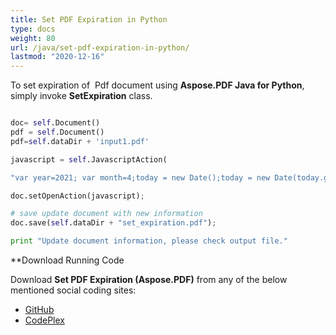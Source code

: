 ```yaml
---
title: Set PDF Expiration in Python
type: docs
weight: 80
url: /java/set-pdf-expiration-in-python/
lastmod: "2020-12-16"
---
```


To set expiration of  Pdf document using **Aspose.PDF Java for Python**, simply invoke **SetExpiration** class.

```python

doc= self.Document()
pdf = self.Document()
pdf=self.dataDir + 'input1.pdf'

javascript = self.JavascriptAction(

"var year=2021; var month=4;today = new Date();today = new Date(today.getFullYear(), today.getMonth());expiry = new Date(year, month);if (today.getTime() > expiry.getTime())app.alert('The file is expired. You need a new one.');");

doc.setOpenAction(javascript);

# save update document with new information
doc.save(self.dataDir + "set_expiration.pdf");

print "Update document information, please check output file."
```

**Download Running Code

Download **Set PDF Expiration (Aspose.PDF)** from any of the below mentioned social coding sites:

- [GitHub](https://github.com/aspose-pdf/Aspose.PDF-for-Java/blob/master/Plugins/Aspose_Pdf_Java_for_Python/test/WorkingWithDocumentObject/SetExpiration/SetExpiration.py)
- [CodePlex](http://asposepdfjavapython.codeplex.com/SourceControl/latest#test/WorkingWithDocumentObject/SetExpiration/SetExpiration.py)
